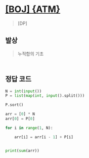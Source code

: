# [[BOJ] {ATM}](https://www.acmicpc.net/problem/11399)

> [DP]

## 발상

> 누적합의 기초

## <br>정답 코드

```python
N = int(input())
P = list(map(int, input().split()))

P.sort()

arr = [0] * N
arr[0] = P[0]

for i in range(1, N):

    arr[i] = arr[i - 1] + P[i]


print(sum(arr))

```
